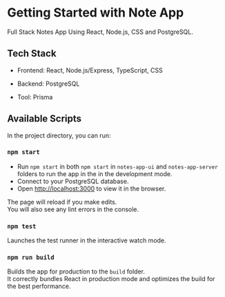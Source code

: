 # Getting Started with Note App

Full Stack Notes App Using React, Node.js, CSS and PostgreSQL.

##  Tech Stack

- Frontend: React, Node.js/Express, TypeScript, CSS

- Backend: PostgreSQL

- Tool: Prisma

## Available Scripts

In the project directory, you can run:

### `npm start`
- Run `npm start` in both `npm start` in `notes-app-ui` and `notes-app-server` folders to run the app in the in the development mode.
- Connect to your PostgreSQL database.
- Open [http://localhost:3000](http://localhost:3000) to view it in the browser.

The page will reload if you make edits.\
You will also see any lint errors in the console.

### `npm test`

Launches the test runner in the interactive watch mode.

### `npm run build`

Builds the app for production to the `build` folder.\
It correctly bundles React in production mode and optimizes the build for the best performance.



